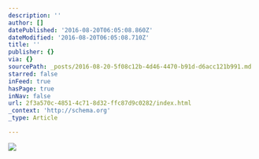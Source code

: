 ```yaml
---
description: ''
author: []
datePublished: '2016-08-20T06:05:08.860Z'
dateModified: '2016-08-20T06:05:08.710Z'
title: ''
publisher: {}
via: {}
sourcePath: _posts/2016-08-20-5f08c12b-4d46-4470-b91d-d6acc121b991.md
starred: false
inFeed: true
hasPage: true
inNav: false
url: 2f3a570c-4851-4c71-8d32-ffc87d9c0282/index.html
_context: 'http://schema.org'
_type: Article

---
```

![](https://the-grid-user-content.s3-us-west-2.amazonaws.com/2978545a-57d6-4357-9a10-3ebc641cc484.jpg)